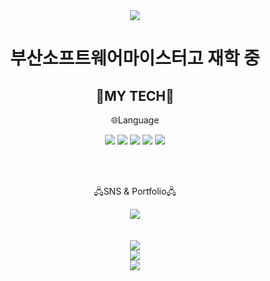 <div align="center">
  <img src="https://capsule-render.vercel.app/api?type=waving&color=auto&height=200&section=header&text=YoungHyun&fontSize=90" />
</div>

<div align="center">
  <h1>부산소프트웨어마이스터고 재학 중</h1>
  <h2>📖MY TECH📖</h2>
  <p>🌐Language</p>
  <img src="https://img.shields.io/badge/JavaScript-F7DF1E?style=flat&logo=JavaScript&logoColor=white" />
  <img src="https://img.shields.io/badge/HTML5-E34F26?style=flat&logo=HTML5&logoColor=white" />
  <img src="https://img.shields.io/badge/CSS3-1572B6?style=flat&logo=CSS3&logoColor=white" />
  <img src="https://img.shields.io/badge/Python-3776AB?style=flat&logo=Python&logoColor=white" />
  <img src="https://img.shields.io/badge/C-A8B9CC?style=flat&logo=C&logoColor=white" />
  
  <br><br>
  <p>🖧SNS & Portfolio🖧</p>
  <a href="https://www.instagram.com/jyh071116/">
  <img src="https://img.shields.io/badge/Instagram-E4405F?style=flat&logo=Instagram&logoColor=white"/>
  </a>
  <br><br><br>
  <img src="https://github-readme-stats.vercel.app/api/top-langs/?username=jyh071116&layout=compact">
  <br>
  <img src="https://github-readme-stats.vercel.app/api?username=jyh071116&show_icons=true">
  <br>
  <a herf="https://solved.ac/profile/jyh071116/", target="_blank">
	<img src=http://mazassumnida.wtf/api/v2/generate_badge?boj=jyh071116>
</a>

</div>

